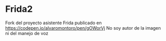# Frida2
Fork del proyecto asistente Frida publicado en https://codepen.io/alvaromontoro/pen/gOWorVj
No soy autor de la imagen ni del manejo de voz
